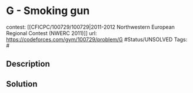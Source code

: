 # G - Smoking gun

contest: [[CFICPC/100729/100729|2011-2012 Northwestern European Regional Contest (NWERC 2011)]]
url: https://codeforces.com/gym/100729/problem/G
#Status/UNSOLVED
Tags: #

## Description

## Solution

